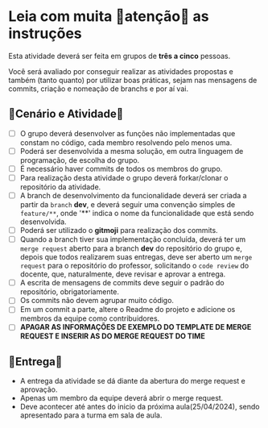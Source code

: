 # Leia com muita 🚒atenção🧯 as instruções

Esta atividade deverá ser feita em grupos de <b>três a cinco</b> pessoas.

Você será avaliado por conseguir realizar as atividades propostas e também (tanto quanto) por utilizar boas práticas, sejam nas mensagens de commits, criação e nomeação de branchs e por aí vai.

## 🎥Cenário e Atividade🎥

- [ ] O grupo deverá desenvolver as funções não implementadas que constam no código, cada membro resolvendo pelo menos uma.
- [ ] Poderá ser desenvolvida a mesma solução, em outra linguagem de programação, de escolha do grupo.
- [ ] É necessário haver commits de todos os membros do grupo.
- [ ] Para realização desta atividade o grupo deverá forkar/clonar o repositório da atividade.
- [ ] A branch de desenvolvimento da funcionalidade deverá ser criada a partir da ``branch`` **dev**, e deverá seguir uma convenção simples de `feature/**`, onde '**' indica o nome da funcionalidade que está sendo desenvolvida.
- [ ] Poderá ser utilizado o **gitmoji** para realização dos commits.
- [ ] Quando a branch tiver sua implementação concluída, deverá ter um `merge request` aberto para a branch **dev** do repositório do grupo e, depois que todos realizarem suas entregas, deve ser aberto um `merge request` para o repositório do professor, solicitando o `code review` do docente, que, naturalmente, deve revisar e aprovar a entrega.
- [ ] A escrita de mensagens de commits deve seguir o padrão do repositório, obrigatoriamente.
- [ ] Os commits não devem agrupar muito código.
- [ ] Em um commit a parte, altere o Readme do projeto e adicione os membros da equipe como contribuidores.
- [ ] **APAGAR AS INFORMAÇÕES DE EXEMPLO DO TEMPLATE DE MERGE REQUEST E INSERIR AS DO MERGE REQUEST DO TIME**

## 🚌Entrega🚌
- A entrega da atividade se dá diante da abertura do merge request e aprovação.
- Apenas um membro da equipe deverá abrir o merge request.
- Deve acontecer até antes do inicio da próxima aula(25/04/2024), sendo apresentado para a turma em sala de aula.
